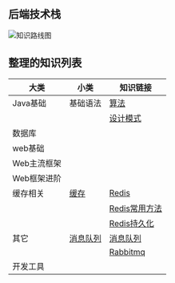 ## 后端技术栈

![知识路线图](https://github.com/liuyuqin1991/polaris/blob/master/images/backend/javaweblearning.png)

## 整理的知识列表

大类 | 小类 | 知识链接
---|--- |---
Java基础 | 基础语法 |[算法](/basic/Algorithm.md)
|||[设计模式](/basic/DesignPattern.md)
数据库 | 
web基础 |
Web主流框架 |
Web框架进阶 |
缓存相关 | [缓存](/cache) |[Redis](/cache/Redis.md)
||  |[Redis常用方法](https://github.com/liuyuqin1991/polaris/blob/master/backend/cache/Redis常用方法.md)
||  |[Redis持久化](https://github.com/liuyuqin1991/polaris/blob/master/backend/cache/Redis持久化.md)
其它 | [消息队列](https://github.com/liuyuqin1991/polaris/tree/master/backend/messagequeue) |[消息队列](https://github.com/liuyuqin1991/polaris/blob/master/backend/messagequeue/message-queue.md)
||  |[Rabbitmq](https://github.com/liuyuqin1991/polaris/blob/master/backend/messagequeue/rabbitmq.md)
开发工具|





